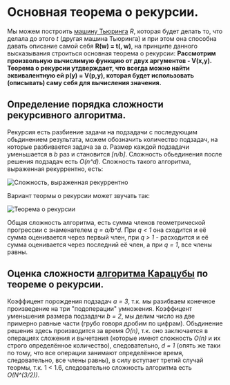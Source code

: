 # Основная теорема о рекурсии.
Мы можем построить [машину Тьюринга](https://ru.wikipedia.org/wiki/%D0%9C%D0%B0%D1%88%D0%B8%D0%BD%D0%B0_%D0%A2%D1%8C%D1%8E%D1%80%D0%B8%D0%BD%D0%B3%D0%B0) *R*, которая будет делать то, что делала до этого *t* (другая машина Тьюринга) и при этом она способна давать описание самой себя **R(w) = t(<R>, w)**, на принципе данного высказывания строиться основная теорема о рекурсии:
**Рассмотрим произвольную вычислимую функцию от двух аргументов - V(x,y). Теорема о рекурсии утдверждает, что всегда можно найти эквивалентную ей p(y) = V(p,y), которая будет использовать (описывать) саму себя для вычисления значения.**
## Определение порядка сложности рекурсивного алгоритма.
Рекурсия есть разбиение задачи на подзадачи с последующим обьдинением результата, можем обозначить количество подзадач, на которые разбивается задача за *a*. Размер каждой подзадачи уменьшается в *b* раз и становится *[n/b]*.
Сложность обьединения после решения подзадач есть *O(n^d)*. Сложность такого алгоритма, выраженная рекуррентно, есть:

![Сложность, выраженная рекуррентно](D:/4.png)

Вариант теормы о рекурсии может звучать так:

![Теорема о рекурсии](D:/5.png)

Общая сложность алгоритма, есть сумма членов геометрической прогрессии с знаменателем *q = a/b^d*. При *q < 1* она сходится и её сумма оценивается через первый член, при *q > 1* - расходится и её сумма оценивается через последний её член, а при *q = 1*, все члены равны.
## Оценка сложности [алгоритма Карацубы](https://github.com/6dba/Circle-of-Geniuses/blob/main/Task_1/1.6-Calculating_Long_Numbers.md) по теореме о рекурсии.
Коэффицент порождения подзадач *a = 3*, т.к. мы разибваем конечное произведение на три "подоперации" умножения. Коэффицент уменьшения размера подзадачи *b = 2*, мы делим число на две примерно равные части (грубо говоря дробим по цифрам). Обьдинение решения здесь производится за время *O(n)*, т.к. оно заключается в операциях сложения и вычетания (которые имеют сложность *O(n)* и их строго определённое количество), следовательно, *d = 1* (опять же таки по тому, что все операции занимают определённое время, следовательно, все члены равны), в силу вступает третий случай теормы, т.к. 1 < 1.6, следовательно сложность алгоритма есть *O(N^(3/2))*.
